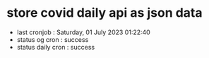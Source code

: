 # store covid daily api as json data

- last cronjob : Saturday, 01 July 2023 01:22:40
- status og cron : success
- status daily cron : success
      
      